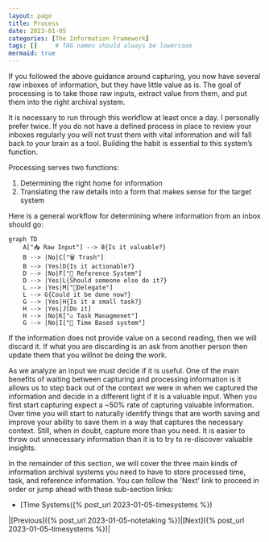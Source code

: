 ```yaml
---
layout: page
title: Process
date: 2023-01-05
categories: [The Information Framework]
tags: []     # TAG names should always be lowercase
mermaid: true
---
```

If you followed the above guidance around capturing, you now have several raw inboxes of information, but they have little value as is. The goal of processing is to take those raw inputs, extract value from them, and put them into the right archival system.

It is necessary to run through this workflow at least once a day. I personally prefer twice. If you do not have a defined process in place to review your inboxes regularly you will not trust them with vital information and will fall back to your brain as a tool. Building the habit is essential to this system’s function.

Processing serves two functions:
1.	Determining the right home for information
2.	Translating the raw details into a form that makes sense for the target system

Here is a general workflow for determining where information from an inbox should go:

```mermaid
graph TD
    A["📥 Raw Input"] --> B{Is it valuable?}
    B --> |No|C["🗑️ Trash"]
    B --> |Yes|D{Is it actionable?}
    D --> |No|F["📖 Reference System"]
    D --> |Yes|L{Should someone else do it?}
    L --> |Yes|M["🤝Delegate"]
    L --> G{Could it be done now?}
    G --> |Yes|H{Is it a small task?}
    H --> |Yes|J[Do it]
    H --> |No|K["☑️ Task Managmenet"]
    G --> |No|I["📅 Time Based system"]
```
 
If the information does not provide value on a second reading, then we will discard it. If what you are discarding is an ask from another person then update them that you willnot be doing the work.

As we analyze an input we must decide if it is useful. One of the main benefits of waiting between capturing and processing information is it allows us to step back out of the context we were in when we captured the information and decide in a different light if it is a valuable input. When you first start capturing expect a ~50% rate of capturing valuable information. Over time you will start to naturally identify things that are worth saving and improve your ability to save them in a way that captures the necessary context. Still, when in doubt, capture more than you need. It is easier to throw out unnecessary information than it is to try to re-discover valuable insights.

In the remainder of this section, we will cover the three main kinds of information archival systems you need to have to store processed time, task, and reference information. You can follow the 'Next' link to proceed in order or jump ahead with these sub-section links:
- [Time Systems({% post_url 2023-01-05-timesystems %})

|[Previous]({% post_url 2023-01-05-notetaking %})|[Next]({% post_url 2023-01-05-timesystems %})|